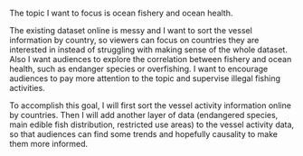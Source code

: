 
The topic I want to focus is ocean fishery and ocean health.

The existing dataset online is messy and I want to sort the vessel information by country, so viewers can focus on countries they are interested in instead of struggling with making sense of the whole dataset. Also I want audiences to explore the correlation between fishery and ocean health, such as endanger species or overfishing. I want to encourage audiences to pay more attention to the topic and supervise illegal fishing activities.

To accomplish this goal, I will first sort the vessel activity information online by countries. Then I will add another layer of data (endangered species, main edible fish distribution, restricted use areas) to the vessel activity data, so that audiences can find some trends and hopefully causality to make them more informed.
